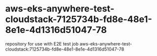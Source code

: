 # aws-eks-anywhere-test-cloudstack-7125734b-fd8e-48e1-8e1e-4d1316d51047-78
repository for use with E2E test job aws-eks-anywhere-test-cloudstack:7125734b-fd8e-48e1-8e1e-4d1316d51047-78
